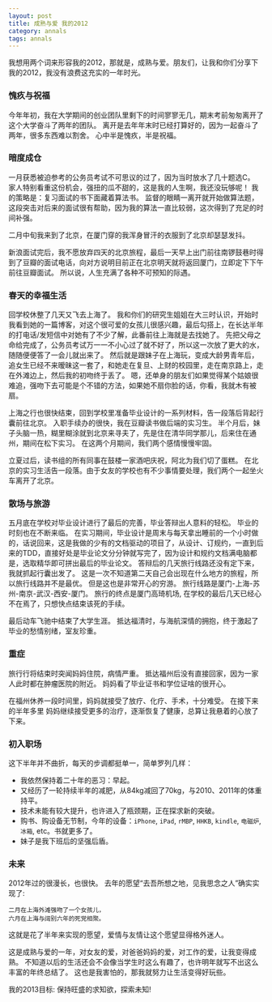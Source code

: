 ```yaml
---
layout: post
title: 成熟与爱 我的2012
category: annals
tags: annals
---
```



我想用两个词来形容我的2012，那就是，成熟与爱。朋友们，让我和你们分享下我的2012，我没有浪费这充实的一年时光。

### 愧疚与祝福

今年年初，我在大学期间的创业团队里剩下的时间寥寥无几，期末考前匆匆离开了这个大学奋斗了两年的团队。
离开是去年年末时已经打算好的，因为一起奋斗了两年，很多东西难以割舍。
心中半是愧疚，半是祝福。

### 暗度成仓

一月获悉被迫参考的公务员考试不可思议的过了，因为当时放水了几十题选C。
家人特别看重这份机会，强扭的瓜不甜的，这是我的人生啊，我还没玩够呢！
我的策略是：复习面试的书下面藏着算法书。
监督的眼睛一离开就开始做算法题，这段突击对后来的面试很有帮助，因为我的算法一直比较弱，这次得到了充足的时间补强。

二月中旬我来到了北京，在厦门穿的我浑身冒汗的衣服到了北京却瑟瑟发抖。

新浪面试完后，我不愿放弃四天的北京旅程，最后一天早上出门前往南锣鼓巷时得到了豆瓣的面试电话，向对方说明目前正在北京明天就将返回厦门，立即定下下午前往豆瓣面试。
所以说，人生充满了各种不可预知的际遇。

### 春天的幸福生活

回学校休整了几天又飞去上海了。
我和你们的研究生姐姐在大三时认识，开始时我看到她的一篇博客，对这个很可爱的女孩儿很感兴趣，最后勾搭上，在长达半年的打电话/发短信中对她有了不少了解，此番前往上海就是去找她了。
先把父母之命给完成了，公务员考试万一一不小心过了就不好了，所以这一次放了更大的水，随随便便答了一会儿就出来了。
然后就是跟妹子在上海玩，变成大龄男青年后，追女生已经不来暧昧这一套了，和她走在复旦、上财的校园里，走在南京路上，走在外滩边上，然后我的初吻终于丢了。
嗯，还单身的朋友们如果觉得某个姑娘很难追，强吻下去可能是个不错的方法，如果她不扇你脸的话，你看，我就木有被扇。

上海之行也很快结束，回到学校里准备毕业设计的一系列材料，告一段落后背起行囊前往北京。
入职手续办的很快，我在豆瓣读书做后端的实习生。
半个月后，妹子头脑一热，糊里糊涂就到北京来寻夫了，先是住在清华同学那儿，后来住在通州，期间在松下实习。
在这两个月期间，我们两个感情慢慢牢固。

立夏过后，读书组的所有同事在鼓楼一家酒吧庆祝，阿北为我们切了蛋糕。
在北京的实习生活告一段落。由于女友的学校也有不少事情要处理，我们两个一起坐火车离开了北京。

### 散场与旅游

五月底在学校对毕业设计进行了最后的完善，毕业答辩出人意料的轻松。
毕业的时刻也在不断来临。
在实习期间，毕业设计是周末与每天拿出睡前的一个小时做的，话说回来，这是我做的少有的文档驱动的项目了，从设计、订规约，一直到后来的TDD，直接好处是毕业论文分分钟就写完了，因为设计和规约文档满电脑都是，选取精华即可拼出最后的毕业论文。
答辩后的几天旅行线路还没有定下来，我就抓起行囊出发了。
这是一次不知道第二天自己会出现在什么地方的旅程，所以旅行线路并不是最优。
但是这也是非常开心的穷游。 旅行线路是厦门-上海-苏州-南京-武汉-西安-厦门。
旅行的终点是厦门高琦机场, 在学校的最后几天已经心不在焉了，只想快点结束该死的手续。

最后动车飞驰中结束了大学生涯。
抵达福清时，与海航深情的拥抱，终于激起了毕业的愁情别绪，室友珍重。

### 重症

旅行行将结束时突闻妈妈住院，病情严重。
抵达福州后没有直接回家，因为一家人此时都在肿瘤医院的附近。
妈妈看了毕业证书和学位证啥的很开心。

在福州休养一段时间里，妈妈就接受了放疗、化疗、手术，十分难受。
在接下来的半年多里 妈妈继续接受更多的治疗，逐渐恢复了健康，总算让我悬着的心放了下来。

### 初入职场

这下半年并不曲折，每天的步调都挺单一，简单罗列几样：

* 我依然保持着二十年的恶习：早起。
* 又经历了一轮持续半年的减肥，从84kg减回了70kg，与2010、2011年的体重持平。
* 技术未能有较大提升，也许进入了瓶颈期，正在探求新的突破。
* 购书、购设备无节制，今年的设备：`iPhone`, `iPad`, `rMBP`, `HHKB`, `kindle`, `电磁炉`, `冰箱`, etc。书就更多了。
* 妹子是我下班后的坚强后盾。

### 未来


2012年过的很漫长，也很快。
去年的愿望“去吾所想之地，见我思念之人”确实实现了: 

    二月在上海外滩强吻了一个女孩儿，
    六月在上海与阔别六年的死党相聚。

这就是花了半年来实现的愿望，爱情与友情让这个愿望显得格外迷人。

这是成熟与爱的一年，对女友的爱，对爸爸妈妈的爱，对工作的爱，让我变得成熟。
不知道以后的生活还会不会像当学生时这么有趣了，也许明年就写不出这么丰富的年终总结了。
这也是我害怕的，那我就努力让生活变得好玩些。

我的2013目标: 保持旺盛的求知欲，探索未知!
